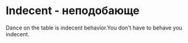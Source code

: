 # Indecent - неподобающе




Dance on the table is indecent behavior.You don't have to behave you indecent.